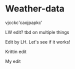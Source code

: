 # Weather-data

vjcckc'caojpapkc'

LW edit?
tbd on multiple things

Edit by LH. Let's see if it works!

Krittin edit

My edit
